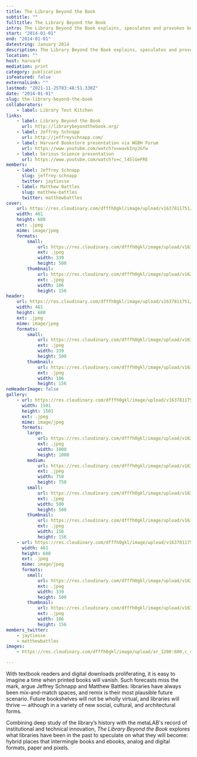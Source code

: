 ```yaml
---
title: The Library Beyond the Book
subtitle: ""
fulltitle: The Library Beyond the Book
intro: The Library Beyond the Book explains, speculates and provokes book culture for a world where the physical and the virtual blend with ever increasing intimacy.
start: "2014-01-01"
end: "2014-01-01"
datestring: January 2014
description: The Library Beyond the Book explains, speculates and provokes book culture for a world where the physical and the virtual blend with ever increasing intimacy.
location: ""
host: harvard
mediation: print
category: publication
isFeatured: false
externalLink: ""
lastmod: "2021-11-25T03:48:51.330Z"
date: "2014-01-01"
slug: the-library-beyond-the-book
collaborators:
    - label: Library Test Kitchen
links:
    - label: Library Beyond the Book
      url: http://librarybeyondthebook.org/
    - label: Jeffrey Schnapp
      url: http://jeffreyschnapp.com/
    - label: Harvard Bookstore presentation via WGBH Forum
      url: https://www.youtube.com/watch?v=wavkInyJGfw
    - label: Serious Science presentation
      url: https://www.youtube.com/watch?v=c_l45lGeFRE
members:
    - label: Jeffrey Schnapp
      slug: jeffrey-schnapp
      twitter: jaytiesse
    - label: Matthew Battles
      slug: matthew-battles
      twitter: matthewbattles
cover:
    url: https://res.cloudinary.com/dfffh0gkl/image/upload/v1637811751/beyondthebook1_81e3a2e2b5.jpg
    width: 461
    height: 680
    ext: .jpeg
    mime: image/jpeg
    formats:
        small:
            url: https://res.cloudinary.com/dfffh0gkl/image/upload/v1637811752/small_beyondthebook1_81e3a2e2b5.jpg
            ext: .jpeg
            width: 339
            height: 500
        thumbnail:
            url: https://res.cloudinary.com/dfffh0gkl/image/upload/v1637811752/thumbnail_beyondthebook1_81e3a2e2b5.jpg
            ext: .jpeg
            width: 106
            height: 156
header:
    url: https://res.cloudinary.com/dfffh0gkl/image/upload/v1637811751/beyondthebook1_81e3a2e2b5.jpg
    width: 461
    height: 680
    ext: .jpeg
    mime: image/jpeg
    formats:
        small:
            url: https://res.cloudinary.com/dfffh0gkl/image/upload/v1637811752/small_beyondthebook1_81e3a2e2b5.jpg
            ext: .jpeg
            width: 339
            height: 500
        thumbnail:
            url: https://res.cloudinary.com/dfffh0gkl/image/upload/v1637811752/thumbnail_beyondthebook1_81e3a2e2b5.jpg
            ext: .jpeg
            width: 106
            height: 156
noHeaderImage: false
gallery:
    - url: https://res.cloudinary.com/dfffh0gkl/image/upload/v1637811751/beyondthebook2_dbe05576ec.jpg
      width: 1501
      height: 1501
      ext: .jpeg
      mime: image/jpeg
      formats:
        large:
            url: https://res.cloudinary.com/dfffh0gkl/image/upload/v1637811752/large_beyondthebook2_dbe05576ec.jpg
            ext: .jpeg
            width: 1000
            height: 1000
        medium:
            url: https://res.cloudinary.com/dfffh0gkl/image/upload/v1637811752/medium_beyondthebook2_dbe05576ec.jpg
            ext: .jpeg
            width: 750
            height: 750
        small:
            url: https://res.cloudinary.com/dfffh0gkl/image/upload/v1637811753/small_beyondthebook2_dbe05576ec.jpg
            ext: .jpeg
            width: 500
            height: 500
        thumbnail:
            url: https://res.cloudinary.com/dfffh0gkl/image/upload/v1637811752/thumbnail_beyondthebook2_dbe05576ec.jpg
            ext: .jpeg
            width: 156
            height: 156
    - url: https://res.cloudinary.com/dfffh0gkl/image/upload/v1637811751/beyondthebook1_81e3a2e2b5.jpg
      width: 461
      height: 680
      ext: .jpeg
      mime: image/jpeg
      formats:
        small:
            url: https://res.cloudinary.com/dfffh0gkl/image/upload/v1637811752/small_beyondthebook1_81e3a2e2b5.jpg
            ext: .jpeg
            width: 339
            height: 500
        thumbnail:
            url: https://res.cloudinary.com/dfffh0gkl/image/upload/v1637811752/thumbnail_beyondthebook1_81e3a2e2b5.jpg
            ext: .jpeg
            width: 106
            height: 156
members_twitter:
    - jaytiesse
    - matthewbattles
images:
    - https://res.cloudinary.com/dfffh0gkl/image/upload/ar_1200:600,c_crop/c_limit,h_1200,w_600/v1637811751/beyondthebook1_81e3a2e2b5.jpg

---
```

With textbook readers and digital downloads proliferating, it is easy to imagine a time when printed books will vanish. Such forecasts miss the mark, argue Jeffrey Schnapp and Matthew Battles: libraries have always been mix-and-match spaces, and remix is their most plausible future scenario. Future bookshelves will not be wholly virtual, and libraries will thrive — although in a variety of new social, cultural, and architectural forms. 

Combining deep study of the library’s history with the metaLAB's record of institutional and technical innovation, *The Library Beyond the Book* explores what libraries have been in the past to speculate on what they will become: hybrid places that intermingle books and ebooks, analog and digital formats, paper and pixels.